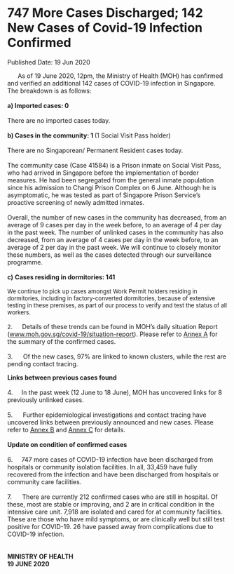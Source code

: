 <html>
    <meta http-equiv="Content-Type" content="text/html; charset=utf-8"/>
    <meta charset="utf-8"/>
    <title>747 More Cases Discharged; 142 New Cases of Covid-19 Infection Confirmed</title>
    <body><h1>747 More Cases Discharged; 142 New Cases of Covid-19 Infection Confirmed</h1>
    <p>Published Date: 19 Jun 2020</p> <p>&nbsp; &nbsp; &nbsp; As of 19 June 2020, 12pm, the Ministry of Health (MOH) has confirmed and verified an additional 142 cases of COVID-19 infection in Singapore. The breakdown is as follows:&nbsp;<br><br><strong>a)&nbsp;Imported cases: 0&nbsp;<br><br></strong>There are no imported cases today.&nbsp;&nbsp;<br><br><strong>b)&nbsp;Cases in the community: 1 </strong>(1 Social Visit Pass holder) <br><br>There are no Singaporean/ Permanent Resident cases today. <br><br>The community case (Case 41584) is a Prison inmate on Social Visit Pass, who had arrived in Singapore before the implementation of border measures. He had been segregated from the general inmate population since his admission to Changi Prison Complex on 6 June. Although he is asymptomatic, he was tested as part of Singapore Prison Service’s proactive screening of newly admitted inmates. <br><br>Overall, the number of new cases in the community has decreased, from an average of 9 cases per day in the week before, to an average of 4 per day in the past week. The number of unlinked cases in the community has also decreased, from an average of 4 cases per day in the week before, to an average of 2 per day in the past week.&nbsp;We will continue to closely monitor these numbers, as well as the cases detected through our surveillance programme.&nbsp;<br><br><strong>c)</strong>&nbsp;<strong>Cases residing in dormitories: 141&nbsp;<br><span style="font-size: 13px;"><br></span></strong><span style="font-size: 13px;">We continue to pick up cases amongst Work Permit holders residing in dormitories, including in factory-converted dormitories, because of extensive testing in these premises, as part of our process to verify and test the status of all workers.&nbsp;<br><br>2.&nbsp; &nbsp; &nbsp;&nbsp;</span>Details of these trends can be found in MOH’s daily situation Report (<a href="http://www.moh.gov.sg/covid-19/situation-report">www.moh.gov.sg/covid-19/situation-report</a>). Please refer to <u><a href="/docs/librariesprovider5/default-document-library/annex-a189824b31e614aae95e28adbbed9b338.pdf?sfvrsn=3e74574e_0" title="Annex A">Annex A</a></u> for the summary of the confirmed cases. <br><br>3.&nbsp; &nbsp; &nbsp; Of the new cases, 97% are linked to known clusters, while the rest are pending contact tracing.</p> <p><strong>Links between previous cases found&nbsp;<br><br></strong>4.<strong>&nbsp; &nbsp; &nbsp;&nbsp;</strong>In the past week (12 June to 18 June), MOH has uncovered links for 8 previously unlinked cases. <br><br>5.&nbsp; &nbsp; &nbsp; Further epidemiological investigations and contact tracing have uncovered links between previously announced and new cases. Please refer to <u><a href="/docs/librariesprovider5/default-document-library/annex-b240bb66896cc4a31a4f4b28c79dad3e0.pdf?sfvrsn=507860c0_0" title="Annex B">Annex B</a></u> and <u><a href="/docs/librariesprovider5/default-document-library/annex-c244f42f822234b9eb126384d8f26784f.pdf?sfvrsn=4fef0b4a_0" title="Annex C">Annex C</a></u> for details.&nbsp;<br><br><strong>Update on condition of confirmed cases&nbsp;<br><br></strong>6.<strong>&nbsp; &nbsp; &nbsp;&nbsp;</strong>747 more cases of COVID-19 infection have been discharged from hospitals or community isolation facilities. In all, 33,459 have fully recovered from the infection and have been discharged from hospitals or community care facilities. <br><br>7.&nbsp; &nbsp; &nbsp; There are currently 212 confirmed cases who are still in hospital. Of these, most are stable or improving, and 2 are in critical condition in the intensive care unit. 7,918 are isolated and cared for at community facilities. These are those who have mild symptoms, or are clinically well but still test positive for COVID-19. 26 have passed away from complications due to COVID-19 infection.&nbsp;<br><br><br><strong>MINISTRY OF HEALTH<br></strong><strong>19 JUNE 2020</strong></p><p><strong>&nbsp;</strong></p> &nbsp;<u><br clear="all"></u></body>
</html>